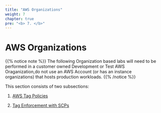 ```yaml
---
title: "AWS Organizations"
weight: 7
chapter: true
pre: "<b> 7. </b>"
---
```


# AWS Organizations

{{% notice note %}}
The following Organization based labs will need to be performed in a customer owned Development or Test AWS Oraganization,do not use an AWS Account (or has an instance organizations) that hosts production workloads.
{{% /notice %}}

This section consists of two subsections:

1. [AWS Tag Policies](./7.1-Tag-Policies)

2. [Tag Enforcement with SCPs](./7.2-Tag-Enf-SCPs)